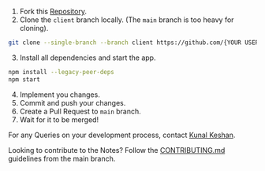 1. Fork this [Repository](https://github.com/kunalkeshan/SRMIST-B.Tech-ECE-Notes-2022-24/fork).
2. Clone the `client` branch locally. (The `main` branch is too heavy for cloning).

```bash
git clone --single-branch --branch client https://github.com/{YOUR USERNAME}/SRMIST-B.Tech-ECE-Notes-2022-24
```

3. Install all dependencies and start the app.

```bash
npm install --legacy-peer-deps
npm start
```

4. Implement you changes.
5. Commit and push your changes.
6. Create a Pull Request to `main` branch.
7. Wait for it to be merged!

For any Queries on your development process, contact [Kunal Keshan](mailto:kunalkeshan12@gmail.com).

Looking to contribute to the Notes? Follow the [CONTRIBUTING.md](https://github.com/kunalkeshan/SRMIST-B.Tech-ECE-Notes-2022-24/blob/main/CONTRIBUTING.md) guidelines from the main branch.
